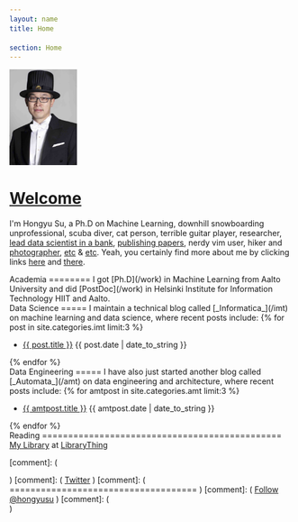 ```yaml
---
layout: name
title: Home

section: Home
---
```


<img class='inset right' src='/images/hongyu_su.jpg' title='Hongyu Su' alt='Doctoral promotion photo of Hongyu Su' width='120px' />

[Welcome]()
=======

I'm Hongyu Su,
a Ph.D on Machine Learning,
downhill snowboarding unprofessional,
scuba diver,
cat person,
terrible guitar player,
researcher,
[lead data scientist in a bank](http://mbmlbook.com/index.html),
[publishing papers](/work/pubs/),
nerdy vim user,
hiker and [photographer][flickr],
[etc](/work/) & [etc](/imt/).
Yeah, you certainly find more about me by clicking links [here](/work) and [there](/imt).  

[flickr]: https://www.flickr.com/photos/123885344@N02/

<div class="section" markdown="1">
Academia
========
I got [Ph.D](/work) in Machine Learning from Aalto University and did [PostDoc](/work) in Helsinki Institute for Information Technology HIIT and Aalto.
</div>

<div class="section" markdown="1">
Data Science
=====
I maintain a technical blog called [_Informatica_](/imt) on machine learning and data science, where recent posts include:
{% for post in site.categories.imt limit:3 %}
<ul class="compact recent">
<li>
	<a href="{{ post.url }}" title="{{ post.excerpt }}">{{ post.title }}</a>
	<span class="date">{{ post.date | date_to_string }}</span> 
</li>
</ul>
{% endfor %}
</div>

<div class="section" markdown="1">
Data Engineering
=====
I have also just started another blog called [_Automata_](/amt) on data engineering and architecture, where recent posts include:
{% for amtpost in site.categories.amt limit:3 %}
<ul class="compact recent">
<li>
	<a href="{{ amtpost.url }}" title="{{ amtpost.excerpt }}">{{ amtpost.title }}</a>
	<span class="date">{{ amtpost.date | date_to_string }}</span> 
</li>
</ul>
{% endfor %}
</div>


<div class="section" markdown="1">
Reading
==============================================
<div id="w0f1b0d7d00e37043ea087e441ab7777f"></div><script type="text/javascript" charset="UTF-8" src="https://www.librarything.com/widget_get.php?userid=Hongyu.Su&theID=w0f1b0d7d00e37043ea087e441ab7777f"></script><noscript><a href="http://www.librarything.com/profile/Hongyu.Su">My Library</a> at <a href="http://www.librarything.com">LibraryThing</a></noscript>
</div>

[comment]: ( <div class="section" markdown="1"> )
[comment]: ( [Twitter](http://twitter.com/hongyusu) )
[comment]: ( ==================================== )
[comment]: ( <a href="https://twitter.com/hongyusu" class="twitter-follow-button" data-show-count="false">Follow @hongyusu</a><script async src="//platform.twitter.com/widgets.js" charset="utf-8"></script> )
[comment]: ( </div> )



